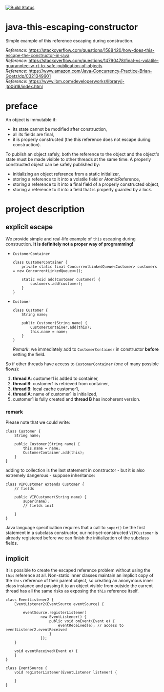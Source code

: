 [![Build Status](https://travis-ci.com/mtumilowicz/java-this-escaping-constructor.svg?token=PwyvjePQ7aiAX51hSYLE&branch=master)](https://travis-ci.com/mtumilowicz/java-this-escaping-constructor)

# java-this-escaping-constructor
Simple example of this reference escaping during construction.

_Reference_: https://stackoverflow.com/questions/1588420/how-does-this-escape-the-constructor-in-java  
_Reference_: https://stackoverflow.com/questions/14790478/final-vs-volatile-guaranntee-w-rt-to-safe-publication-of-objects  
_Reference_: https://www.amazon.com/Java-Concurrency-Practice-Brian-Goetz/dp/0321349601  
_Reference_: https://www.ibm.com/developerworks/library/j-jtp0618/index.html

# preface
An object is immutable if:
* its state cannot be modified after construction,
* all its fields are final,
* it is properly constructed (the this reference does not escape during 
construction).

To publish an object safely, both the reference to the object and the 
object's state must be made visible to other threads at the same time. 
A properly constructed object can be safely published by: 
* initializing an object reference from a static initializer,
* storing a reference to it into a volatile field or AtomicReference,
* storing a reference to it into a final field of a properly constructed 
object,
* storing a reference to it into a field that is properly guarded by a lock.

# project description
## explicit escape
We provide simple and real-life example of `this` escaping during 
construction. **It is definitely not a proper way of programming!**

* `CustomerContainer`
    ```
    class CustomerContainer {
        private static final ConcurrentLinkedQueue<Customer> customers = new ConcurrentLinkedQueue<>();
    
        static void add(Customer customer) {
            customers.add(customer);
        }
    }
    ```
* `Customer`
    ```
    class Customer {
        String name;
    
        public Customer(String name) {
            CustomerContainer.add(this);
            this.name = name;
        }
    }
    ```
    _Remark_: we immediately add to `CustomerContainer` in constructor
    **before** setting the field.
    
So if other threads have access to `CustomerContainer` (one of 
many possible flows):
1. **thread A**: customer1 is added to container,
1. **thread B**: customer1 is retrieved from container,
1. **thread B**: local cache customer1,
1. **thread A**: name of customer1 is initialized,
1. customer1 is fully created and **thread B** has incoherent version.

### remark
Please note that we could write:
```
class Customer {
    String name;

    public Customer(String name) {
        this.name = name;
        CustomerContainer.add(this);
    }
}
```
adding to collection is the last statement in constructor - 
but it is also extremely dangerous - suppose inheritance:
```
class VIPCustomer extends Customer {
    // fields

    public VIPCustomer(String name) {
        super(name);
        // fields init

    }
}
```
Java language specification requires that a call to 
`super()` be the first statement in a subclass constructor, 
our not-yet-constructed `VIPCustomer` is already registered 
before we can finish the initialization of the 
subclass fields.

## implicit
It is possible to create the escaped reference problem 
without using the `this` reference at all. Non-static inner 
classes maintain an implicit copy of the `this` reference of 
their parent object, so creating an anonymous inner class 
instance and passing it to an object visible from outside 
the current thread has all the same risks as exposing the 
`this` reference itself.

```
class EventListener2 {
    EventListener2(EventSource eventSource) {

        eventSource.registerListener(
                new EventListener() {
                    public void onEvent(Event e) {
                        eventReceived(e); // access to eventListener2.eventReceived 
                    }
                });
    }

    void eventReceived(Event e) {
    }
}

class EventSource {
    void registerListener(EventListener listener) {

    }
}
```
